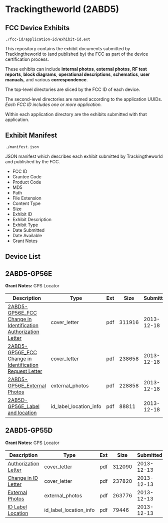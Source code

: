 # Trackingtheworld (2ABD5)
## FCC Device Exhibits

```
./fcc-id/application-id/exhibit-id.ext
```

This repository contains the exhibit documents submitted by Trackingtheworld to (and published by) the FCC as part of the device certification process.

These exhibits can include **internal photos**, **external photos**, **RF test reports**, **block diagrams**, **operational descriptions**, **schematics**, **user manuals**, and various **correspondence**.

The top-level directories are sliced by the FCC ID of each device.

The second-level directories are named according to the application UUIDs. *Each FCC ID includes one or more application.*

Within each application directory are the exhibits submitted with that application. 

## Exhibit Manifest

```
./manifest.json
```

JSON manifest which describes each exhibit submitted by Trackingtheworld and published by the FCC.

- FCC ID
- Grantee Code
- Product Code
- MD5
- Path
- File Extension
- Content Type
- Size
- Exhibit ID
- Exhibit Description
- Exhibit Type
- Date Submitted
- Date Available
- Grant Notes

## Device List
## 2ABD5-GP56E
**Grant Notes:** GPS Locator

| Description | Type | Ext | Size | Submitted | Available |
| ----------- | ---- | --- | ---- | --------- | --------- |
| [2ABD5-GP56E_FCC Change in Identification Authorization Letter](2ABD5-GP56E/107ea81f31b92e8613e8f67a6d059008/2145834.pdf) | cover_letter | pdf | 311916 | 2013-12-18 | 2013-12-19 |
| [2ABD5-GP56E_FCC Change in Identification Request Letter](2ABD5-GP56E/107ea81f31b92e8613e8f67a6d059008/2145835.pdf) | cover_letter | pdf | 238658 | 2013-12-18 | 2013-12-19 |
| [2ABD5-GP56E_External Photos](2ABD5-GP56E/107ea81f31b92e8613e8f67a6d059008/2145836.pdf) | external_photos | pdf | 228858 | 2013-12-18 | 2013-12-19 |
| [2AB5D-GP56E_Label and location](2ABD5-GP56E/107ea81f31b92e8613e8f67a6d059008/2145837.pdf) | id_label_location_info | pdf | 88811 | 2013-12-18 | 2013-12-19 |
## 2ABD5-GP55D
**Grant Notes:** GPS Locator

| Description | Type | Ext | Size | Submitted | Available |
| ----------- | ---- | --- | ---- | --------- | --------- |
| [Authorization Letter](2ABD5-GP55D/56c8a08749d08b56cbea814d857022c0/2141936.pdf) | cover_letter | pdf | 312090 | 2013-12-13 | 2013-12-13 |
| [Change in ID Letter](2ABD5-GP55D/56c8a08749d08b56cbea814d857022c0/2141937.pdf) | cover_letter | pdf | 237820 | 2013-12-13 | 2013-12-13 |
| [External Photos](2ABD5-GP55D/56c8a08749d08b56cbea814d857022c0/2141935.pdf) | external_photos | pdf | 263776 | 2013-12-13 | 2013-12-13 |
| [ID Label Location](2ABD5-GP55D/56c8a08749d08b56cbea814d857022c0/2141938.pdf) | id_label_location_info | pdf | 79446 | 2013-12-13 | 2013-12-13 |
